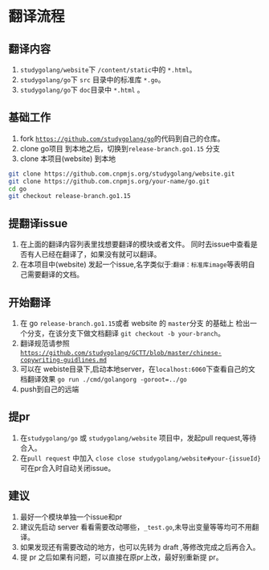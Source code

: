 # 翻译流程
## 翻译内容
1. `studygolang/website`下 `/content/static`中的 `*.html`。
2. `studygolang/go`下 `src` 目录中的标准库 `*.go`。
3. `studygolang/go`下 `doc`目录中 `*.html` 。
## 基础工作
1. fork [`https://github.com/studygolang/go`](https://github.com/studygolang/go)的代码到自己的仓库。
2. clone go项目 到本地之后，切换到`release-branch.go1.15` 分支
3. clone 本项目(website) 到本地
```bash
git clone https://github.com.cnpmjs.org/studygolang/website.git
git clone https://github.com.cnpmjs.org/your-name/go.git
cd go
git checkout release-branch.go1.15
```

## 提翻译issue
1. 在上面的翻译内容列表里找想要翻译的模块或者文件。
  同时去issue中查看是否有人已经在翻译了，如果没有就可以翻译。
2. 在本项目中(website) 发起一个issue,名字类似于:`翻译：标准库image`等表明自己需要翻译的文档。

## 开始翻译
1. 在 go `release-branch.go1.15`或者 website 的 `master`分支 的基础上 检出一个分支，在该分支下做文档翻译 `git checkout -b your-branch`。
2. 翻译规范请参照[`https://github.com/studygolang/GCTT/blob/master/chinese-copywriting-guidlines.md`](https://github.com/studygolang/GCTT/blob/master/chinese-copywriting-guidlines.md)
2. 可以在 webiste目录下,启动本地server，在`localhost:6060`下查看自己的文档翻译效果 `go run ./cmd/golangorg -goroot=../go`
3. push到自己的远端

## 提pr
1. 在`studygolang/go` 或 `studygolang/website` 项目中，发起pull request,等待合入。
2. 在`pull request` 中加入 `close close studygolang/website#your-{issueId}`可在pr合入时自动关闭issue。

## 建议
1. 最好一个模块单独一个issue和pr
2. 建议先启动 server 看看需要改动哪些，`_test.go`,未导出变量等等均可不用翻译。
3. 如果发现还有需要改动的地方，也可以先转为 draft ,等修改完成之后再合入。
3. 提 pr 之后如果有问题，可以直接在原pr上改，最好别重新提 pr。
